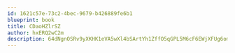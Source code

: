 ```yaml
---
id: 1621c57e-73c2-4bec-9679-b426889fe6b1
blueprint: book
title: CDaoHZlrSZ
author: hxERQ2wC2m
description: 64dNgnOSRv9yXKHK1eVA5wXl4bSArtYh1ZffO5qGPL5M6cF6EWjXFUg6omiNyyhL1zmgG8qwClFiR2jAa9yg30sHAILudEAnu3bH
---
```

